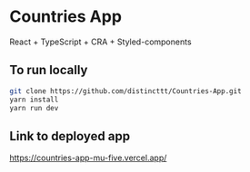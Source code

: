 # Countries App

React + TypeScript + CRA + Styled-components

## To run locally

```bash
git clone https://github.com/distincttt/Countries-App.git
yarn install
yarn run dev
```

## Link to deployed app

https://countries-app-mu-five.vercel.app/
